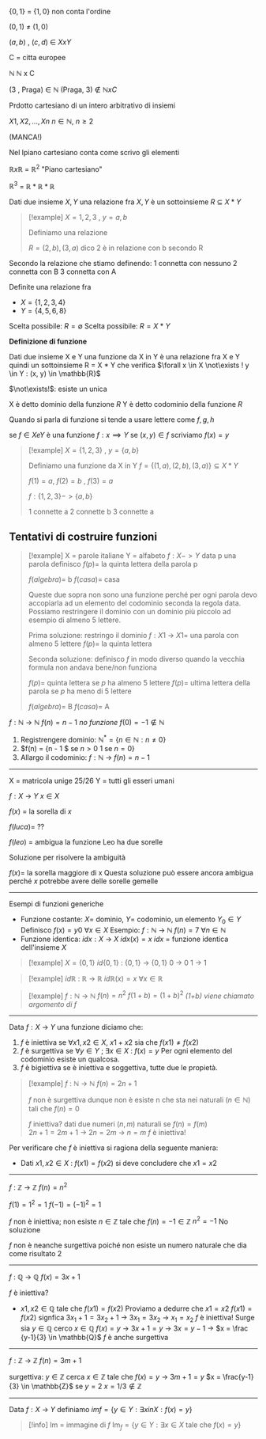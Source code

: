 $\{0, 1\}$ = $\{1, 0\}$ non conta l'ordine

$(0, 1)$ $\neq$ $(1, 0)$

$(a, b)$ , $(c, d)$ $\in$ $X x Y$

C = citta europee

$\mathbb{N}$
$\mathbb{N}$ x C

(3 , Praga) $\in$ $\mathbb{N}$ 
(Praga, 3) $\notin$ $\mathbb{N} x C$  

Prdotto cartesiano di un intero arbitrativo di insiemi

$X1, X2, ... , Xn$   $n \in \mathbb{N}$, $n \ge 2$

(MANCA!)

Nel lpiano cartesiano conta come scrivo gli elementi

$\mathbb{R} x \mathbb{R}$ = $\mathbb{R}^2$   "Piano cartesiano"

$\mathbb{R}^3$ = $\mathbb{R} * \mathbb{R} * \mathbb{R}$

Dati due insieme $X, Y$ una relazione fra $X, Y$ è un sottoinsieme $R$ $\subseteq$ $X * Y$

> [!example] 
> $X = {1, 2, 3}$ , $y = {a, b}$
> 
> Definiamo una relazione
> 
> $R = {(2, b) , (3, a)}$ dico 2 è in relazione con b secondo R

Secondo la relazione che stiamo definendo:
1 connetta con nessuno
2 connetta con B
3 connetta con A

Definite una relazione fra 
- $X = \{1, 2 ,3, 4\}$
- $Y = \{4, 5 ,6, 8\}$

Scelta possibile: $R = \emptyset$
Scelta possibile: $R = X$ * $Y$

**Definizione di funzione**

Dati due insieme X e Y una funzione da X in Y è una relazione fra X e Y quindi un sottoinsieme R = X * Y che verifica $\forall x \in X \not\exists !  y \in Y : (x, y) \in \mathbb{R}$

$\not\exists!$:  esiste un unica


X è detto dominio della funzione $R$
Y è detto codominio della funzione $R$

Quando si parla di funzione si tende a usare lettere come $f, g, h$ 

se $f \in X e Y$ è una funzione $f: x \implies Y$ se $(x, y) \in f$ scriviamo $f(x) = y$

> [!example] 
> $X= \{1, 2, 3\}$ , $y = \{a, b\}$
>
> Definiamo una funzione da X in Y
> $f = \{(1, a), (2,  b), (3, a)\} \subseteq X * Y$
> 
> $f(1) = a$, $f(2) = b$ , $f(3) = a$
> 
> $f: \{1, 2, 3\} -> \{a, b\}$
> 
> 1 connette a
> 2 connette b
> 3 connette a


## Tentativi di costruire funzioni 

> [!example] 
> X = parole italiane
> Y = alfabeto 
> $f: X -> Y$  data p una parola definisco $f(p) =$ la quinta lettera della parola p
>  
> $f(algebra) =$ b
> $f(casa) =$ casa
> 
> Queste due sopra non sono una funzione perché per ogni parola devo accopiarla ad un elemento del codominio seconda la regola data. Possiamo restringere il dominio con un dominio più piccolo ad esempio di almeno 5 lettere.
> 
> Prima soluzione: restringo il dominio
> $f :  X1$ -> $X1 =$  una parola con almeno 5 lettere
> $f(p) =$ la quinta lettera 
> 
> Seconda soluzione: definisco $f$ in modo diverso quando la vecchia formula non andava bene/non funziona
> 
> $f(p) =$ quinta lettera se $p$ ha almeno 5 lettere 
> $f(p) =$ ultima lettera della parola se $p$ ha meno di 5 lettere
> 
> $f(algebra) =$ B
> $f(casa) =$ A

$f : \mathbb{N}$ -> $\mathbb{N}$          $f(n) =n-1$
*no funzione* $f(0) = -1 \notin \mathbb{N}$

1. Registrengere dominio: $\mathbb{N}^* = \{n \in \mathbb{N} : n \neq 0\}$
2. $f(n) = $\{$n - 1 $ se $n > 0$ 
		 $1$ se $n = 0\}$
3. Allargo il codominio: $f : \mathbb{N}$ -> $f(n) = n-1$

---
X = matricola unige 25/26
Y = tutti gli esseri umani 

$f :  X$ -> $Y$   $x \in X$

$f(x)$ = la sorella di $x$

$f(luca) =$ $??$

$f(leo)$ = ambigua la funzione 
Leo ha due sorelle

Soluzione per risolvere la ambiguità

$f(x) =$ la sorella maggiore di x
Questa soluzione può essere ancora ambigua perché $x$ potrebbe avere delle sorelle gemelle

--- 

Esempi di funzioni generiche

- Funzione costante: $X =$ dominio, $Y =$ codominio, un elemento $Y_{0} \in Y$ 
	Definisco $f(x) = y0$ $\forall x \in X$
	Esempio: $f : \mathbb{N}$ -> $\mathbb{N}$     $f(n) = 7$      $\forall n \in \mathbb{N}$
- Funzione identica: $idx: X$ -> $X$  $idx(x) = x$
	$idx$ = funzione identica dell'insieme $X$

> [!example] 
> $X = \{0, 1\}$
> $id \{0, 1 \}$ : $\{0, 1 \}$ -> $\{0, 1\}$
> 0 -> 0
> 1 -> 1
> 

> [!example] 
> $id \mathbb{R}$ : $\mathbb{R}$ -> $\mathbb{R}$  $id \mathbb{R} (x) = x$ 
> $\forall x \in \mathbb{R}$

> [!example] 
> $f : \mathbb{N}$ -> $\mathbb{N}$     $f(n) = n^2$
> $f(1 + b) = (1 + b)^2$
> *(1+b) viene chiamato argomento di f*

--- 
Data $f : X$ -> $Y$ una funzione diciamo che:
1. $f$ è iniettiva se $\forall x1, x2 \in X$, $x1 + x2$ sia che $f(x1) \neq f(x2)$
2. $f$ è surgettiva se $\forall y \in Y$ ; $\exists x \in X$ : $f(x) = y$
	Per ogni elemento del codominio esiste un qualcosa.
3. $f$ è bigiettiva se è iniettiva e soggettiva, tutte due le propietà.

> [!example] 
> $f$ : $\mathbb{N}$ -> $\mathbb{N}$   $f(n) = 2n +1$
> 
> $f$ non è surgettiva
> dunque non è esiste n che sta nei naturali ($n \in \mathbb{N}$) tali che $f(n) = 0$ 
> 
> $f$ iniettiva? dati due numeri ($n, m$) naturali se $f(n) = f(m)$    
> $2n+ 1 = 2m +1$ -> $2n = 2m$ -> $n = m$
> $f$ è iniettiva!

Per verificare che $f$ è iniettiva si ragiona della seguente maniera:
- Dati $x1, x2 \in X$ : $f(x1) = f(x2)$ si deve concludere che $x1 = x2$
---
$f$ : $\mathbb{Z}$ -> $\mathbb{Z}$  $f(n) = n^2$

$f(1) = 1^2 = 1$
$f(-1) = (-1)^2 = 1$

$f$ non è iniettiva; non esiste $n \in \mathbb{Z}$ tale che $f(n) = -1 \in \mathbb{Z}$
									$n^2 = -1$ No soluzione

$f$ non è neanche surgettiva poiché non esiste un numero naturale che dia come risultato 2 

--- 
$f$ : $\mathbb{Q}$ -> $\mathbb{Q}$   $f(x) = 3x+1$

$f$ è iniettiva?
- $x1, x2 \in \mathbb{Q}$   tale che $f(x1) = f(x2)$
	Proviamo a dedurre che $x1 = x2$ 
	$f(x1) = f (x2)$ signfica $3x_{1}+1 = 3x_{2}+1$ -> $3x_{1} = 3x_{2}$ -> $x_{1} = x_{2}$ 
	$f$ è iniettiva!
	Surge sia $y \in \mathbb{Q}$ cerco $x \in \mathbb{Q}$ 
	$f(x) = y$ -> $3x+1 = y$ -> $3x = y -1$ -> $x = \frac {y-1}{3} \in \mathbb{Q}$
	$f$ è anche surgettiva

---
$f : \mathbb{Z}$ -> $\mathbb{Z}$    $f(n) = 3m+1$

surgettiva: $y \in \mathbb{Z}$ cerca $x \in \mathbb{Z}$ tale che $f(x) = y$ -> $3m+1 = y$
$x = \frac{y-1}{3} \in \mathbb{Z}$   se  $y=2$  $x = 1/3 \notin \mathbb{Z}$

--- 
Data $f : X$ -> $Y$ definiamo 
	$im f =  \{ y \in Y : \exists x in X : f(x) = y\}$
	 

> [!info] 
> Im = immagine di $f$
> $\mathrm{Im}_{f} = \{y \in Y : \exists x \in X$ tale che $f(x) =y\}$
> 








 



